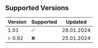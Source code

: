 ## Supported Versions

| Version | Supported          | Updated          |
| ------- | ------------------ | ---------------- |
| 1.01    | :white_check_mark: | 28.01.2024       |
| > 0.92  | ❌                  | 25.01.2024       |
